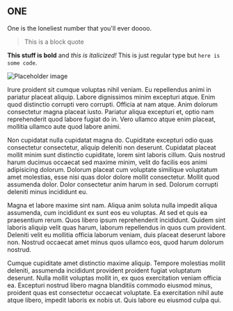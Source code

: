 ## ONE

One is the loneliest number that you'll ever doooo.

> This is a block quote

**This stuff is bold** and *this is italicized!* This is just regular type but `here is some code`.

![Placeholder image](https://placehold.it/500x300)

Irure proident sit cumque voluptas nihil veniam. Eu repellendus animi in pariatur placeat aliquip. Labore dignissimos minim excepturi atque. Enim quod distinctio corrupti vero corrupti. Officia at nam atque. Anim dolorum consectetur magna placeat iusto. Pariatur aliqua excepturi et, optio nam reprehenderit quod labore fugiat do in. Vero ullamco atque enim placeat, mollitia ullamco aute quod labore animi.

Non cupidatat nulla cupidatat magna do. Cupiditate excepturi odio quas consectetur consectetur, aliquip deleniti non deserunt. Cupidatat placeat mollit minim sunt distinctio cupiditate, lorem sint laboris cillum. Quis nostrud harum ducimus occaecat sed maxime minim, velit do facilis eos animi adipisicing dolorum. Dolorum placeat cum voluptate similique voluptatum amet molestias, esse nisi quas dolor dolore mollit consectetur. Mollit quod assumenda dolor. Dolor consectetur anim harum in sed. Dolorum corrupti deleniti minus incididunt eu.

Magna et labore maxime sint nam. Aliqua anim soluta nulla impedit aliqua assumenda, cum incididunt ex sunt eos eu voluptas. At sed et quis ea praesentium rerum. Quos libero ipsum reprehenderit incididunt. Quidem sint laboris aliquip velit quas harum, laborum repellendus in quos cum provident. Deleniti velit eu mollitia officia laborum veniam, duis placeat deserunt labore non. Nostrud occaecat amet minus quos ullamco eos, quod harum dolorum nostrud.

Cumque cupiditate amet distinctio maxime aliquip. Tempore molestias mollit deleniti, assumenda incididunt provident proident fugiat voluptatum deserunt. Nulla mollit voluptas mollit in, ex quos exercitation veniam officia ea. Excepturi nostrud libero magna blanditiis commodo eiusmod minus, proident quas est consectetur occaecat voluptate. Ea exercitation nihil aute atque libero, impedit laboris ex nobis ut. Quis labore eu eiusmod culpa qui.